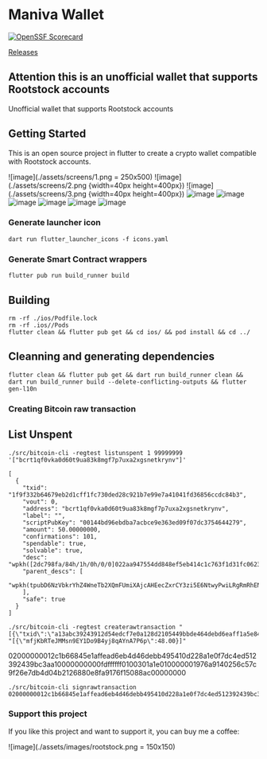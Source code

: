 # Maniva Wallet

[![OpenSSF Scorecard](https://api.scorecard.dev/projects/github.com/rsksmart/2wp-app/badge)](https://scorecard.dev/viewer/?uri=github.com/financial-bjbraz/rootstock_wallet)

[Releases](github.com/financial-bjbraz/maniva_wallet/releases/latest)

## Attention this is an unofficial wallet that supports Rootstock accounts

Unofficial wallet that supports Rootstock accounts

## Getting Started

This is an open source project in flutter to create a crypto wallet compatible with Rootstock accounts.

![image](./assets/screens/1.png = 250x500)
![image](./assets/screens/2.png {width=40px height=400px})
![image](./assets/screens/3.png {width=40px height=400px})
![image](./assets/screens/4.png)
![image](./assets/screens/5.png)
![image](./assets/screens/6.png)
![image](./assets/screens/7.png)
![image](./assets/screens/8.png)
![image](./assets/screens/9.png)

### Generate launcher icon
``` 
dart run flutter_launcher_icons -f icons.yaml
```

### Generate Smart Contract wrappers
```
flutter pub run build_runner build
```


## Building
```
rm -rf ./ios/Podfile.lock   
rm -rf .ios//Pods
flutter clean && flutter pub get && cd ios/ && pod install && cd ../

```

## Cleanning and generating dependencies
```
flutter clean && flutter pub get && dart run build_runner clean && dart run build_runner build --delete-conflicting-outputs && flutter gen-l10n
```
### Creating Bitcoin raw transaction
## List Unspent
```
./src/bitcoin-cli -regtest listunspent 1 99999999 '["bcrt1qf0vka0d60t9ua83k8mgf7p7uxa2xgsnetkrynv"]'
```
```
[
  {
    "txid": "1f9f332b64679eb2d1cff1fc730ded28c921b7e99e7a41041fd36856ccdc84b3",
    "vout": 0,
    "address": "bcrt1qf0vka0d60t9ua83k8mgf7p7uxa2xgsnetkrynv",
    "label": "",
    "scriptPubKey": "00144bd96ebdba7acbce9e363ed09f07dc3754644279",
    "amount": 50.00000000,
    "confirmations": 101,
    "spendable": true,
    "solvable": true,
    "desc": "wpkh([2dc798fa/84h/1h/0h/0/0]022aa947554dd848ef5eb414c1c763f1d31fc06233167c7b5c3302f4ee9613212c)#t7dj5dfp",
    "parent_descs": [
      "wpkh(tpubD6NzVbkrYhZ4WneTb2XQmFUmiXAjcAHEecZxrCY3zi5E6NtwyPwiLRgRmRhENfwzEkDmwKCi3wkD8kyP84nCwHEYoVhQXoPAnJHefZ1o4bN/84h/1h/0h/0/*)#jn6s08jj"
    ],
    "safe": true
  }
]
```


```
./src/bitcoin-cli -regtest createrawtransaction "[{\"txid\":\"a13abc39243912d54edcf7e0a128d2105449bbde464debd6eaff1a5e84661b2c\",\"vout\":0}]" "[{\"mfjKbRTeJMMsn9EY1Do9B4yj8qAYnA7P6p\":48.00}]"

```
02000000012c1b66845e1affead6eb4d46debb495410d228a1e0f7dc4ed512392439bc3aa10000000000fdffffff0100301a1e010000001976a9140256c57c9f26e7db4d04b2126880e8fa9176f15088ac00000000
```
./src/bitcoin-cli signrawtransaction 02000000012c1b66845e1affead6eb4d46debb495410d228a1e0f7dc4ed512392439bc3aa10000000000fdffffff0100301a1e010000001976a9140256c57c9f26e7db4d04b2126880e8fa9176f15088ac00000000

```

### Support this project
If you like this project and want to support it, you can buy me a coffee:

![image](./assets/images/rootstock.png = 150x150)
